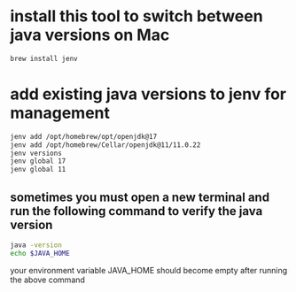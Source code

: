 # install this tool to switch between java versions on Mac

```zsh
brew install jenv
```

# add existing java versions to jenv for management

```zsh
jenv add /opt/homebrew/opt/openjdk@17
jenv add /opt/homebrew/Cellar/openjdk@11/11.0.22
jenv versions
jenv global 17
jenv global 11
```

## sometimes you must open a new terminal and run the following command to verify the java version

```zsh
java -version
echo $JAVA_HOME
```

your environment variable JAVA_HOME should become empty after running the above command